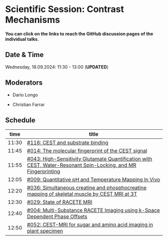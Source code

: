 # Scientific Session: Contrast Mechanisms

**You can click on the links to reach the GitHub discussion pages of the individual talks.**

## Date & Time

Wednesday, 18.09.2024: 11:30 - 13:00 (**UPDATED**)

## Moderators

* Dario Longo

* Christian Farrar

## Schedule

| time | title |
|------|-------|
|11:30 |  [#116: CEST and substrate binding](https://github.com/cest-sources/CEST-conference-2024/discussions/116)|
|11:45 |  [#014: The molecular fingerprint of the CEST signal](https://github.com/cest-sources/CEST-conference-2024/discussions/14) |
|11:55 |  [#043: High-Sensitivity Glutamate Quantification with CEST, Water-Resonant Spin-Locking, and MR Fingerprinting](https://github.com/cest-sources/CEST-conference-2024/discussions/43) |
|12:05 |  [#009: Quantitative pH and Temperature Mapping In Vivo](https://github.com/cest-sources/CEST-conference-2024/discussions/9) |
|12:20 |  [#036: Simultaneous creatine and phosphocreatine mapping of skeletal muscle by CEST MRI at 3T](https://github.com/cest-sources/CEST-conference-2024/discussions/36) |
|12:30 |  [#029: State of RACETE MRI](https://github.com/cest-sources/CEST-conference-2024/discussions/29) |
|12:40 |  [#004: Multi-Substance RACETE Imaging using k-Space Dependent Phase Offsets](https://github.com/cest-sources/CEST-conference-2024/discussions/4) |
|12:50 |  [#052: CEST-MRI for sugar and amino acid imaging in plant specimen](https://github.com/cest-sources/CEST-conference-2024/discussions/52) |
